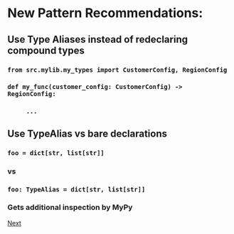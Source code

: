 # New Pattern Recommendations:

## Use Type Aliases instead of redeclaring compound types
### `from src.mylib.my_types import CustomerConfig, RegionConfig`
### `def my_func(customer_config: CustomerConfig) -> RegionConfig:`
### `     ...`
## Use TypeAlias vs bare declarations
### `foo = dict[str, list[str]]`
### vs
### `foo: TypeAlias = dict[str, list[str]]`

### Gets additional inspection by MyPy

[Next](_104.MD)